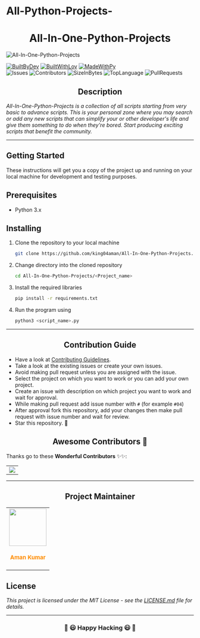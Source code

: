 # All-Python-Projects-

<h1 align="center"> All-In-One-Python-Projects </h1>

<!-- banner -->
![All-In-One-Python-Projects](https://socialify.git.ci/king04aman/all-in-one-python-projects/image?description=1&font=Jost&language=1&logo=https%3A%2F%2Fimages.weserv.nl%2F%3Furl%3Dhttps%3A%2F%2Favatars.githubusercontent.com%2Fu%2F62813940%3Fv%3D4%26h%3D250%26w%3D250%26fit%3Dcover%26mask%3Dcircle%26maxage%3D7d&name=1&owner=1&pattern=Floating%20Cogs&theme=Dark)

<!-- project badges -->
[![BuiltByDev](https://forthebadge.com/images/badges/built-by-developers.svg)](https://github.com/king04aman)
[![BuiltWithLov](https://forthebadge.com/images/badges/built-with-love.svg)](https://github.com/king04aman)
[![MadeWithPy](https://forthebadge.com/images/badges/made-with-python.svg)](https://github.com/king04aman)
<br/>
![Issues](https://img.shields.io/github/issues/king04aman/All-In-One-Python-Projects.svg)
![Contributors](https://img.shields.io/github/contributors/king04aman/All-In-One-Python-Projects.svg)
![SizeInBytes](https://img.shields.io/github/repo-size/king04aman/All-In-One-Python-Projects.svg)
![TopLanguage](https://img.shields.io/github/languages/top/king04aman/All-In-One-Python-Projects.svg)
![PullRequests](https://img.shields.io/github/issues-pr/king04aman/All-In-One-Python-Projects.svg)


<h2 align="center"> Description </h2>

_All-In-One-Python-Projects is a collection of all scripts starting from very basic to advance scripts. This is your personal zone where you may search or add any new scripts that can simplify your or other developer's life and give them something to do when they're bored. Start producing exciting scripts that benefit the community._

<hr>

## Getting Started
These instructions will get you a copy of the project up and running on your local machine for development and testing purposes.

## Prerequisites
- Python 3.x

## Installing
1. Clone the repository to your local machine
    ```bash
    git clone https://github.com/king04aman/All-In-One-Python-Projects.git
    ```
2. Change directory into the cloned repository
    ```bash
    cd All-In-One-Python-Projects/<Project_name>
    ``` 
3. Install the required libraries
    ```bash
    pip install -r requirements.txt
    ```
4. Run the program using
    ```bash
    python3 <script_name>.py
    ```

<hr>

<h2 align='center'> Contribution Guide</h2>

- Have a look at [Contributing Guidelines](CONTRIBUTING.md).
- Take a look at the existing issues or create your own issues.
- Avoid making pull request unless you are assigned with the issue.
- Select the project on which you want to work or you can add your own project.
- Create an issue with description on which project you want to work and wait for approval.
- While making pull request add issue number with `#` (for example `#04`)
- After approval fork this repository, add your changes then make pull request with issue number and wait for review.
- Star this repository. 🌟


<h2 align=center> Awesome Contributors 🤩 </h2>

Thanks go to these **Wonderful Contributors** ✨✨:

<table>
	<tr>
		<td>
			<a href="https://github.com/king04aman/All-In-One-Python-Projects/graphs/contributors">
	    	<img src="https://contrib.rocks/image?repo=king04aman/All-In-One-Python-Projects" />
	    </a>
		</td>
	</tr>
</table>

<hr>

<h2 align='center'>Project Maintainer </h2>

<table>
	<tr>
        <td align="center">
            <a href="https://github.com/king04aman">
            <img src="https://images.weserv.nl/?url=https://avatars.githubusercontent.com/u/62813940?v=4&h=250&w=250&fit=cover&mask=circle&maxage=7d" width=100px height=100px />
            </a></br> 
            <h4 style="color:#ff8c00;font-weight: bolder; font-size: 15px">Aman Kumar</h4>
        </td>
    </tr>
</table>

## License
*This project is licensed under the MIT License - see the [LICENSE.md](LICENSE) file for details.*


<hr>
<h3 align='center'>🎉 😃 Happy Hacking 😃 🎉 </h3>
